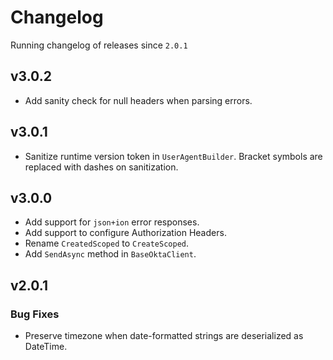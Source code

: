 # Changelog
Running changelog of releases since `2.0.1`

## v3.0.2
- Add sanity check for null headers when parsing errors.

## v3.0.1
- Sanitize runtime version token in `UserAgentBuilder`. Bracket symbols are replaced with dashes on sanitization.  

## v3.0.0

- Add support for `json+ion` error responses.
- Add support to configure Authorization Headers. 
- Rename `CreatedScoped` to `CreateScoped`.
- Add `SendAsync` method in `BaseOktaClient`.

## v2.0.1


### Bug Fixes

- Preserve timezone when date-formatted strings are deserialized as DateTime.
